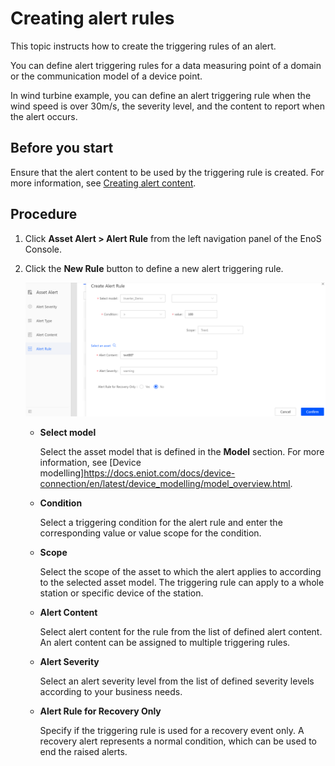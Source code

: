 # Creating alert rules

This topic instructs how to create the triggering rules of an alert.

You can define alert triggering rules for a data measuring point of a domain or the communication model of a device point.

In wind turbine example, you can define an alert triggering rule when the wind speed is over 30m/s, the severity level, and the content to report when the alert occurs.

## Before you start

Ensure that the alert content to be used by the triggering rule is created. For more information, see [Creating alert content](create_alert_content).

## Procedure

1. Click **Asset Alert > Alert Rule** from the left navigation panel of the EnoS Console.

2. Click the **New Rule** button to define a new alert triggering rule.

   ![creat rule](media/create_alert_rule.png)

   - **Select model**

     Select the asset model that is defined in the **Model** section. For more information, see [Device modelling]<https://docs.eniot.com/docs/device-connection/en/latest/device_modelling/model_overview.html>.

   - **Condition**

     Select a triggering condition for the alert rule and enter the corresponding value or value scope for the condition. 

   - **Scope**

     Select the scope of the asset to which the alert applies to according to the selected asset model. The triggering rule can apply to a whole station or specific device of the station.

   - **Alert Content**

     Select alert content for the rule from the list of defined alert content. An alert content can be assigned to multiple triggering rules.

   - **Alert Severity**

      Select an alert severity level from the list of defined severity levels according to your business needs.

   - **Alert Rule for Recovery Only**

     Specify if the triggering rule is used for a recovery event only. A recovery alert represents a normal condition, which can be used to end the raised alerts.
